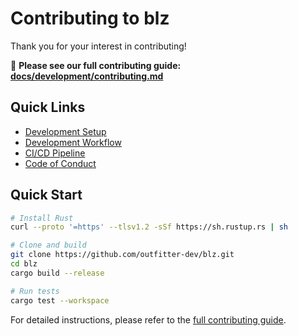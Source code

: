 # Contributing to blz

Thank you for your interest in contributing! 

📖 **Please see our full contributing guide: [docs/development/contributing.md](./docs/development/contributing.md)**

## Quick Links

- [Development Setup](./docs/development/contributing.md#development-environment)
- [Development Workflow](./docs/development/workflow.md)
- [CI/CD Pipeline](./docs/development/ci-cd.md)
- [Code of Conduct](./docs/development/contributing.md#code-of-conduct)

## Quick Start

```bash
# Install Rust
curl --proto '=https' --tlsv1.2 -sSf https://sh.rustup.rs | sh

# Clone and build
git clone https://github.com/outfitter-dev/blz.git
cd blz
cargo build --release

# Run tests
cargo test --workspace
```

For detailed instructions, please refer to the [full contributing guide](./docs/development/contributing.md).
